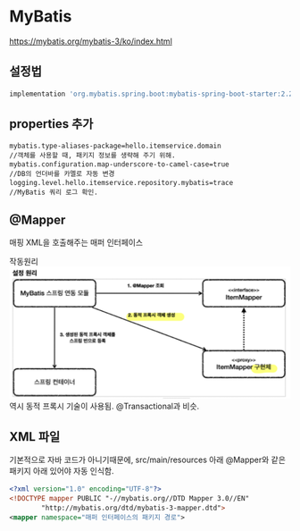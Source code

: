 # MyBatis

https://mybatis.org/mybatis-3/ko/index.html

## 설정법
~~~groovy
implementation 'org.mybatis.spring.boot:mybatis-spring-boot-starter:2.2.0'
~~~

## properties 추가
~~~properties
mybatis.type-aliases-package=hello.itemservice.domain
//객체를 사용할 때, 패키지 정보를 생략해 주기 위해.
mybatis.configuration.map-underscore-to-camel-case=true
//DB의 언더바를 카멜로 자동 변경
logging.level.hello.itemservice.repository.mybatis=trace
//MyBatis 쿼리 로그 확인.
~~~

## @Mapper
매핑 XML을 호출해주는 매퍼 인터페이스

작동원리
![mybatis](../images/DB/mybatismapper.png)
역시 동적 프록시 기술이 사용됨.
@Transactional과 비슷.

## XML 파일
기본적으로 자바 코드가 아니기때문에, src/main/resources 아래 @Mapper와 같은 패키지 아래 있어야 자동 인식함.

~~~xml
<?xml version="1.0" encoding="UTF-8"?>
<!DOCTYPE mapper PUBLIC "-//mybatis.org//DTD Mapper 3.0//EN"
        "http://mybatis.org/dtd/mybatis-3-mapper.dtd">
<mapper namespace="매퍼 인터페이스의 패키지 경로">
~~~